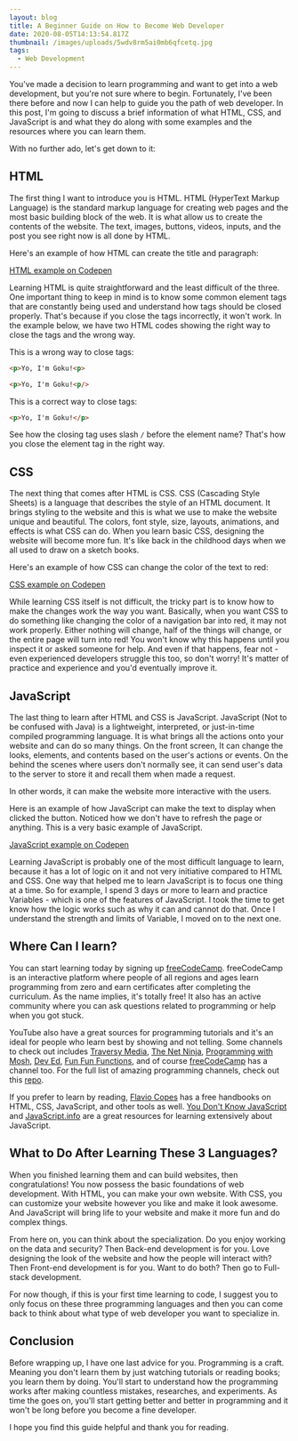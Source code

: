 ```yaml
---
layout: blog
title: A Beginner Guide on How to Become Web Developer
date: 2020-08-05T14:13:54.817Z
thumbnail: /images/uploads/5wdv8rm5ai0mb6qfcetq.jpg
tags:
  - Web Development
---
```


You've made a decision to learn programming and want to get into a web development, but you're not sure where to begin. Fortunately, I've been there before and now I can help to guide you the path of web developer. In this post, I'm going to discuss a brief information of what HTML, CSS, and JavaScript is and what they do along with some examples and the resources where you can learn them.

With no further ado, let's get down to it:

## HTML

The first thing I want to introduce you is HTML. HTML (HyperText Markup Language) is the standard markup language for creating web pages and the most basic building block of the web. It is what allow us to create the contents of the website. The text, images, buttons, videos, inputs, and the post you see right now is all done by HTML.

Here's an example of how HTML can create the title and paragraph:

[HTML example on Codepen](https://codepen.io/mohammedasker/pen/GRJjEdO)

Learning HTML is quite straightforward and the least difficult of the three. One important thing to keep in mind is to know some common element tags that are constantly being used and understand how tags should be closed properly. That's because if you close the tags incorrectly, it won't work. In the example below,  we have two HTML codes showing the right way to close the tags and the wrong way.

This is a wrong way to close tags:

```html
<p>Yo, I'm Goku!<p>

<p>Yo, I'm Goku!<p/>

```

This is a correct way to close tags:

```html
<p>Yo, I'm Goku!</p>

```

See how the closing tag uses slash `/` before the element name? That's how you close the element tag in the right way.

## CSS

The next thing that comes after HTML is CSS. CSS (Cascading Style Sheets) is a language that describes the style of an HTML document. It brings styling to the website and this is what we use to make the website unique and beautiful. The colors, font style, size, layouts, animations, and effects is what CSS can do. When you learn basic CSS, designing the website will become more fun. It's like back in the childhood days when we all used to draw on a sketch books.

Here's an example of how CSS can change the color of the text to red:

[CSS example on Codepen](https://codepen.io/mohammedasker/pen/eYNdRjO)

While learning CSS itself is not difficult, the tricky part is to know how to make the changes work the way you want. Basically, when you want CSS to do something like changing the color of a navigation bar into red, it may not work properly. Either nothing will change, half of the things will change, or the entire page will turn into red! You won't know why this happens until you inspect it or asked someone for help. And even if that happens, fear not - even experienced developers struggle this too, so don't worry! It's matter of practice and experience and you'd eventually improve it.

## JavaScript

The last thing to learn after HTML and CSS is JavaScript. JavaScript (Not to be confused with Java) is a lightweight, interpreted, or just-in-time compiled programming language. It is what brings all the actions onto your website and can do so many things. On the front screen, It can change the looks, elements, and contents based on the user's actions or events. On the behind the scenes where users don't normally see, it can send user's data to the server to store it and recall them when made a request.

In other words, it can make the website more interactive with the users.

Here is an example of how JavaScript can make the text to display when clicked the button. Noticed how we don't have to refresh the page or anything. This is a very basic example of JavaScript.

[JavaScript example on Codepen](https://codepen.io/mohammedasker/pen/OJVRgbO)

Learning JavaScript is probably one of the most difficult language to learn, because it has a lot of logic on it and not very initiative compared to HTML and CSS. One way that helped me to learn JavaScript is to focus one thing at a time. So for example, I spend 3 days or more to learn and practice Variables - which is one of the features of JavaScript. I took the time to get know how the logic works such as why it can and cannot do that. Once I understand the strength and limits of Variable, I moved on to the next one.

## Where Can I learn?

You can start learning today by signing up [freeCodeCamp](https://www.freecodecamp.org/). freeCodeCamp is an interactive platform where people of all regions and ages learn programming from zero and earn certificates after completing the curriculum. As the name implies, it's totally free! It also has an active community where you can ask questions related to programming or help when you got stuck.

YouTube also have a great sources for programming tutorials and it's an ideal for people who learn best by showing and not telling. Some channels to check out includes [Traversy Media](https://www.youtube.com/user/TechGuyWeb), [The Net Ninja](https://www.youtube.com/channel/UCW5YeuERMmlnqo4oq8vwUpg), [Programming with Mosh](https://www.youtube.com/user/programmingwithmosh), [Dev Ed](https://www.youtube.com/channel/UClb90NQQcskPUGDIXsQEz5Q/), [Fun Fun Functions](https://www.youtube.com/channel/UCO1cgjhGzsSYb1rsB4bFe4Q), and of course [freeCodeCamp](https://www.youtube.com/channel/UC8butISFwT-Wl7EV0hUK0BQ) has a channel too. For the full list of amazing programming channels, check out this [repo](https://github.com/ErikCH/DevYouTubeList).

If you prefer to learn by reading, [Flavio Copes](https://flaviocopes.com/) has a free handbooks on HTML, CSS, JavaScript, and other tools as well. [You Don't Know JavaScript](https://github.com/getify/You-Dont-Know-JS) and [JavaScript.info](https://javascript.info/) are a great resources for learning extensively about JavaScript.

## What to Do After Learning These 3 Languages?

When you finished learning them and can build websites, then congratulations! You now possess the basic foundations of web development. With HTML, you can make your own website. With CSS, you can customize your website however you like and make it look awesome. And JavaScript will bring life to your website and make it more fun and do complex things.

From here on, you can think about the specialization. Do you enjoy working on the data and security? Then Back-end development is for you. Love designing the look of the website and how the people will interact with? Then Front-end development is for you. Want to do both? Then go to Full-stack development.

For now though, if this is your first time learning to code, I suggest you to only focus on these three programming languages and then you can come back to think about what type of web developer you want to specialize in.

## Conclusion

Before wrapping up, I have one last advice for you. Programming is a craft. Meaning you don't learn them by just watching tutorials or reading books; you learn them by doing. You'll start to understand how the programming works after making countless mistakes, researches, and experiments. As time the goes on, you'll start getting better and better in programming and it won't be long before you become a fine developer.

I hope you find this guide helpful and thank you for reading.
